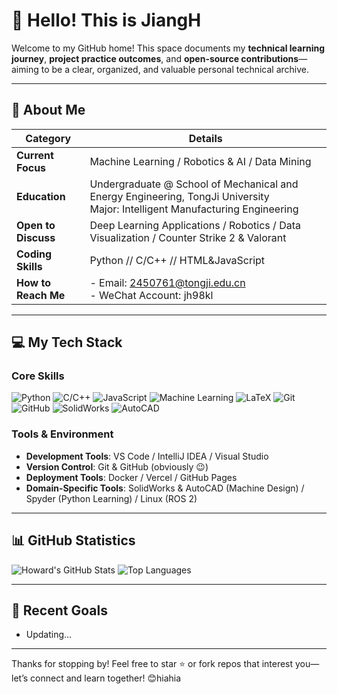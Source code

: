 # 👋 Hello! This is JiangH

Welcome to my GitHub home! This space documents my **technical learning journey**, **project practice outcomes**, and **open-source contributions**—aiming to be a clear, organized, and valuable personal technical archive.


---

## 🚀 About Me

| Category       | Details                                                                 |
|----------------|-------------------------------------------------------------------------|
| **Current Focus** |  Machine Learning / Robotics & AI / Data Mining  |
| **Education**   | Undergraduate @ School of Mechanical and Energy Engineering, TongJi University<br>Major: Intelligent Manufacturing Engineering |
| **Open to Discuss** | Deep Learning Applications / Robotics / Data Visualization / Counter Strike 2 & Valorant |
| **Coding Skills** | Python // C/C++ // HTML&JavaScript       |
| **How to Reach Me** | - Email: 2450761@tongji.edu.cn<br>- WeChat Account: jh98kl    |




---

## 💻 My Tech Stack

### Core Skills

![Python](https://img.shields.io/badge/-Python-3776AB?style=flat-square&logo=python&logoColor=white)
![C/C++](https://img.shields.io/badge/-C/C++-00599C?style=flat-square&logo=cplusplus&logoColor=white)
![JavaScript](https://img.shields.io/badge/-JavaScript-F7DF1E?style=flat-square&logo=javascript&logoColor=black)
![Machine Learning](https://img.shields.io/badge/-Machine%20Learning-FF6B6B?style=flat-square&logo=tensorflow&logoColor=white) 
![LaTeX](https://img.shields.io/badge/-LaTeX-008080?style=flat-square&logo=latex&logoColor=white)
![Git](https://img.shields.io/badge/-Git-F05032?style=flat-square&logo=git&logoColor=white)
![GitHub](https://img.shields.io/badge/-GitHub-181717?style=flat-square&logo=github&logoColor=white)
![SolidWorks](https://img.shields.io/badge/-SolidWorks-EE3344?style=flat-square&logo=solidworkscad&logoColor=white)
![AutoCAD](https://img.shields.io/badge/-AutoCAD-ED1C24?style=flat-square&logo=autocad&logoColor=white)
### Tools & Environment
- **Development Tools**: VS Code / IntelliJ IDEA / Visual Studio
- **Version Control**: Git & GitHub (obviously 😉)
- **Deployment Tools**:  Docker / Vercel / GitHub Pages
- **Domain-Specific Tools**: SolidWorks & AutoCAD (Machine Design) / Spyder (Python Learning) / Linux (ROS 2)


---

## 📊 GitHub Statistics

![Howard's GitHub Stats](https://github-readme-stats.vercel.app/api?username=shuiqinhh&show_icons=true&theme=tokyonight) <!-- Theme options: tokyonight, github_dark, dracula -->
![Top Languages](https://github-readme-stats.vercel.app/api/top-langs/?username=shuiqinhh&layout=compact&theme=tokyonight&hide=html,css) <!-- Hide less relevant langs if needed -->


---

## 🎯 Recent Goals
- Updating...


---

Thanks for stopping by! Feel free to star ⭐ or fork repos that interest you—let’s connect and learn together! 😊hiahia
